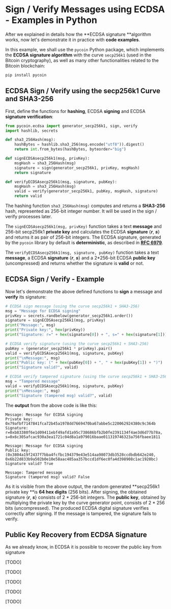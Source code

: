 # Sign / Verify Messages using ECDSA - Examples in Python

After we explained in details how the **ECDSA signature **algorithm works, now let's demonstrate it in practice with **code examples**.

In this example, we shall use the `pycoin` Python package, which implements the **ECDSA signature algorithm** with the curve `secp256k1` \(used in the Bitcoin cryptography\), as well as many other functionalities related to the Bitcoin blockchain:

```py
pip install pycoin
```

## ECDSA Sign / Verify using the secp256k1 Curve and SHA3-256

First, define the functions for **hashing**, ECDSA **signing** and ECDSA **signature verification**:

```py
from pycoin.ecdsa import generator_secp256k1, sign, verify
import hashlib, secrets

def sha3_256Hash(msg):
    hashBytes = hashlib.sha3_256(msg.encode("utf8")).digest()
    return int.from_bytes(hashBytes, byteorder="big")

def signECDSAsecp256k1(msg, privKey):
    msgHash = sha3_256Hash(msg)
    signature = sign(generator_secp256k1, privKey, msgHash)
    return signature

def verifyECDSAsecp256k1(msg, signature, pubKey):
    msgHash = sha3_256Hash(msg)
    valid = verify(generator_secp256k1, pubKey, msgHash, signature)
    return valid
```

The hashing function `sha3_256Hash(msg)` computes and returns a **SHA3-256** hash, represented as 256-bit integer number. It will be used in the sign / verify processes later.

The `signECDSAsecp256k1(msg, privKey)` function takes a text **message** and 256-bit secp256k1 **private key** and calculates the ECDSA **signature** {_**r**_, _**s**_} and returns it as pair of 256-bit integers. The ECDSA signature, generated by the `pycoin` library by default is **deterministic**, as described in [**RFC 6979**](https://tools.ietf.org/html/rfc6979).

The `verifyECDSAsecp256k1(msg, signature, pubKey)` function takes a text **message**, a ECDSA **signature** {_**r**_, _**s**_} and a 2\*256-bit ECDSA **public key** \(uncompressed\) and returns whether the signature is **valid** or not.

## ECDSA Sign / Verify - Example

Now let's demonstrate the above defined functions to **sign** a message and **verify** its signature:

```py
# ECDSA sign message (using the curve secp256k1 + SHA3-256)
msg = "Message for ECDSA signing"
privKey = secrets.randbelow(generator_secp256k1.order())
signature = signECDSAsecp256k1(msg, privKey)
print("Message:", msg)
print("Private key:", hex(privKey))
print("Signature: r=" + hex(signature[0]) + ", s=" + hex(signature[1]))

# ECDSA verify signature (using the curve secp256k1 + SHA3-256)
pubKey = (generator_secp256k1 * privKey).pair()
valid = verifyECDSAsecp256k1(msg, signature, pubKey)
print("\nMessage:", msg)
print("Public key: (" + hex(pubKey[0]) + ", " + hex(pubKey[1]) + ")")
print("Signature valid?", valid)

# ECDSA verify tampered signature (using the curve secp256k1 + SHA3-256)
msg = "Tampered message"
valid = verifyECDSAsecp256k1(msg, signature, pubKey)
print("\nMessage:", msg)
print("Signature (tampered msg) valid?", valid)
```

The **output** from the above code is like this:

```
Message: Message for ECDSA signing
Private key: 0x79afbf7147841fca72b45a1978dd7669470ba67abbe5c220062924380c9c364b
Signature: r=0xb83380f6e1d09411ebf49afd1a95c738686bfb2b0fe2391134f4ae3d6d77b78a, s=0x6c305afcac930a3ea1721c04d8a1a979016baae011319746323a756fbaee1811

Message: Message for ECDSA signing
Public key: (0x3804a19f2437f7bba4fcfbc194379e43e514aa98073db3528ccdbdb642e240, 0x6b22d833b9a502b0e10e58aac485aa357bccd1df6ec0fa4d398908c1ac1920bc)
Signature valid? True

Message: Tampered message
Signature (tampered msg) valid? False
```

As it is visible from the above output, the random generated **secp256k1 private key **is **64 hex digits** \(256 bits\). After signing, the obtained signature {_**r**_, _**s**_} consists of 2 \* 256-bit integers. The **public key**, obtained by multiplying the private key by the curve generator point, consists of 2 \* 256 bits \(uncompressed\). The produced ECDSA digital signature verifies correctly after signing. If the message is tampered, the signature fails to verify.

## Public Key Recovery from ECDSA Signature

As we already know, in ECDSA it is possible to recover the public key from signature

\[TODO\]

\[TODO\]

\[TODO\]

\[TODO\]

\[TODO\]



